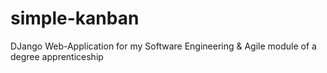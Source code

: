 # simple-kanban
DJango Web-Application for my Software Engineering &amp; Agile module of a degree apprenticeship
